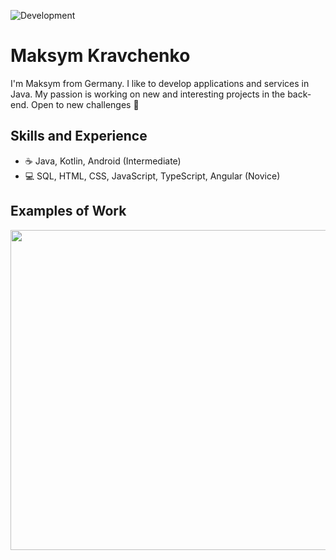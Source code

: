 ![Development]()

# Maksym Kravchenko
I'm Maksym from Germany. 
I like to develop applications and services in Java. 
My passion is working on new and interesting projects in the back-end. 
Open to new challenges :triangular_flag_on_post:

## Skills and Experience
* :coffee: Java, Kotlin, Android (Intermediate)
* :computer: SQL, HTML, CSS, JavaScript, TypeScript, Angular (Novice)

## Examples of Work
<img src="" width="512" >
